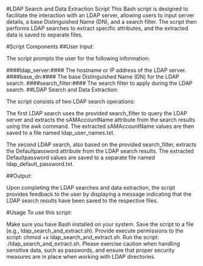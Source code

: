 #LDAP Search and Data Extraction Script
This Bash script is designed to facilitate the interaction with an LDAP server, allowing users to input server details, a base Distinguished Name (DN), and a search filter. The script then performs LDAP searches to extract specific attributes, and the extracted data is saved to separate files.

#Script Components
##User Input:

The script prompts the user for the following information:

####ldap_server:#### The hostname or IP address of the LDAP server.
####base_dn:#### The base Distinguished Name (DN) for the LDAP search.
####search_filter:#### The search filter to apply during the LDAP search.
##LDAP Search and Data Extraction:

The script consists of two LDAP search operations:

The first LDAP search uses the provided search_filter to query the LDAP server and extracts the sAMAccountName attribute from the search results using the awk command. The extracted sAMAccountName values are then saved to a file named ldap_user_names.txt.

The second LDAP search, also based on the provided search_filter, extracts the Defaultpassword attribute from the LDAP search results. The extracted Defaultpassword values are saved to a separate file named ldap_default_password.txt.

##Output:

Upon completing the LDAP searches and data extraction, the script provides feedback to the user by displaying a message indicating that the LDAP search results have been saved to the respective files.

#Usage
To use this script:

Make sure you have Bash installed on your system.
Save the script to a file (e.g., ldap_search_and_extract.sh).
Provide execute permissions to the script: chmod +x ldap_search_and_extract.sh.
Run the script: ./ldap_search_and_extract.sh.
Please exercise caution when handling sensitive data, such as passwords, and ensure that proper security measures are in place when working with LDAP directories.


